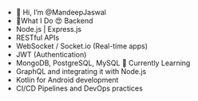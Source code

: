 - 👋 Hi, I’m @MandeepJaswal
- 👀What I Do
😍 Backend 
- Node.js | Express.js 
- RESTful APIs
- WebSocket / Socket.io (Real-time apps)
- JWT (Authentication)
- MongoDB, PostgreSQL, MySQL
🌱 Currently Learning
- GraphQL and integrating it with Node.js
- Kotlin for Android development
- CI/CD Pipelines and DevOps practices
<!---
MandeepJas/MandeepJas is a ✨ special ✨ repository because its `README.md` (this file) appears on your GitHub profile.
You can click the Preview link to take a look at your changes.
--->
